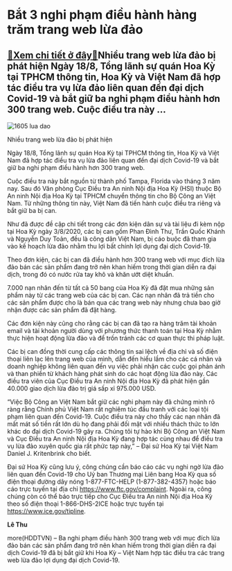 Bắt 3 nghi phạm điều hành hàng trăm trang web lừa đảo
=====================================================

[:gift:Xem chi tiết ở đây:gift:](https://hddtvn.com/bat-3-nghi-pham-dieu-hanh-hang-tram-trang-web-lua-dao/)Nhiều trang web lừa đảo bị phát hiện Ngày 18/8, Tổng lãnh sự quán Hoa Kỳ tại TPHCM thông tin, Hoa Kỳ và Việt Nam đã hợp tác điều tra vụ lừa đảo liên quan đến đại dịch Covid-19 và bắt giữ ba nghi phạm điều hành hơn 300 trang web. Cuộc điều tra này …
--------------------------------------------------------------------------------------------------------------------------------------------------------------------------------------------------------------------------------------------------------





![1605 lua dao](https://haiquanonline.com.vn/stores/news_dataimages/hoalt/082020/18/10/in_article/1605_lua_dao.jpg?rt=20200818102639 "undefined")


Nhiều trang web lừa đảo bị phát hiện



Ngày 18/8, Tổng lãnh sự quán Hoa Kỳ tại TPHCM thông tin, Hoa Kỳ và Việt Nam đã hợp tác điều tra vụ lừa đảo liên quan đến đại dịch Covid-19 và bắt giữ ba nghi phạm điều hành hơn 300 trang web.


Cuộc điều tra này bắt nguồn từ thành phố Tampa, Florida vào tháng 3 năm nay. Sau đó Văn phòng Cục Điều tra An ninh Nội địa Hoa Kỳ (HSI) thuộc Bộ An ninh Nội địa Hoa Kỳ tại TPHCM chuyển thông tin cho Bộ Công an Việt Nam. Từ những thông tin này, Việt Nam đã tiến hành cuộc điều tra riêng và bắt giữ ba bị can.


Như đã được đề cập chi tiết trong các đơn kiện dân sự và tài liệu đi kèm nộp tại Hoa Kỳ ngày 3/8/2020, các bị can gồm Phan Đình Thư, Trần Quốc Khánh và Nguyễn Duy Toản, đều là công dân Việt Nam, bị cáo buộc đã tham gia vào kế hoạch lừa đảo nhằm thu lợi bất chính lợi dụng đại dịch Covid-19.


Theo đơn kiện, các bị can đã điều hành hơn 300 trang web với mục đích lừa đảo bán các sản phẩm đang trở nên khan hiếm trong thời gian diễn ra đại dịch, trong đó có nước rửa tay khô và khăn ướt diệt khuẩn.


7.000 nạn nhân đến từ tất cả 50 bang của Hoa Kỳ đã đặt mua những sản phẩm này từ các trang web của các bị can. Các nạn nhân đã trả tiền cho các sản phẩm được cho là bán qua các trang web này nhưng chưa bao giờ nhận được các sản phẩm đã đặt hàng.


Các đơn kiện này cũng cho rằng các bị can đã tạo ra hàng trăm tài khoản email và tài khoản người dùng với phương thức thanh toán tại Hoa Kỳ nhằm thực hiện hoạt động lừa đảo và để trốn tránh các cơ quan thực thi pháp luật.


Các bị can đồng thời cung cấp các thông tin sai lệch về địa chỉ và số điện thoại liên lạc lên trang web của mình, dẫn đến hiểu lầm cho các cá nhân và doanh nghiệp không liên quan đến vụ việc phải nhận các cuộc gọi phản ánh và than phiền từ khách hàng phát sinh do các hoạt động lừa đảo này. Các điều tra viên của Cục Điều tra An ninh Nội địa Hoa Kỳ đã phát hiện gần 40.000 giao dịch lừa đảo trị giá sấp xỉ 975.000 USD.


“Việc Bộ Công an Việt Nam bắt giữ các nghi phạm này đã chứng minh rõ ràng rằng Chính phủ Việt Nam rất nghiêm túc đấu tranh với các loại tội phạm liên quan đến Covid-19. Cuộc điều tra này cho thấy các nạn nhân đã mất mát số tiền rất lớn dù họ đang phải đối mặt với nhiều thách thức to lớn khác do đại dịch Covid-19 gây ra. Chúng tôi tự hào khi Bộ Công an Việt Nam và Cục Điều tra An ninh Nội địa Hoa Kỳ đang hợp tác cùng nhau để điều tra vụ lừa đảo xuyên quốc gia rất phức tạp này,” – Đại sứ Hoa Kỳ tại Việt Nam Daniel J. Kritenbrink cho biết.


Đại sứ Hoa Kỳ cũng lưu ý, công chúng cần báo cáo các vụ nghi ngờ lừa đảo liên quan đến Covid-19 cho Uỷ ban Thương mại Liên bang Hoa Kỳ qua số điện thoại đường dây nóng 1-877-FTC-HELP (1-877-382-4357) hoặc báo cáo trực tuyến tại địa chỉ https://www.ftc.gov/complaint. Ngoài ra, công chúng còn có thể báo trực tiếp cho Cục Điều tra An ninh Nội địa Hoa Kỳ theo số điện thoại 1-866-DHS-2ICE hoặc trực tuyến tại https://www.ice.gov/tipline.




**Lê Thu**



more(HDDTVN) – Ba nghi phạm điều hành 300 trang web với mục đích lừa đảo bán các sản phẩm đang trở nên khan hiếm trong thời gian diễn ra đại dịch Covid-19 đã bị bắt giữ khi Hoa Kỳ – Việt Nam hợp tác điều tra các trang web lừa đảo lợi dụng đại dịch Covid-19.

